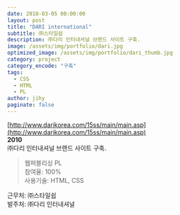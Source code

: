 ```yaml
---
date: 2010-03-05 00:00:00
layout: post
title: "DARI international"
subtitle: ㈜스타일쉽
description: ㈜다리 인터내셔널 브랜드 사이트 구축.
image: /assets/img/portfolio/dari.jpg
optimized_image: /assets/img/portfolio/dari_thumb.jpg
category: project
category_encode: "구축"
tags:
  - CSS
  - HTML
  - PL
author: jihy
paginate: false
---
```


[http://www.darikorea.com/15ss/main/main.asp](http://www.darikorea.com/15ss/main/main.asp)<br>
**2010** <br>
㈜다리 인터내셔널 브랜드 사이트 구축.

> 웹퍼블리싱 PL <br>
참여율: 100% <br>
사용기술: HTML, CSS

근무처: ㈜스타일쉽 <br>
발주처: ㈜다리 인터내셔널
